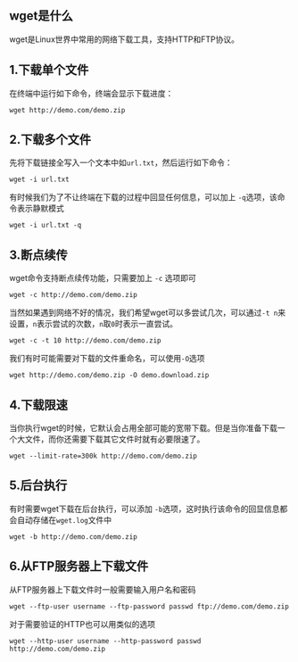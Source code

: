 ## wget是什么
wget是Linux世界中常用的网络下载工具，支持HTTP和FTP协议。

## 1.下载单个文件
在终端中运行如下命令，终端会显示下载进度：

```
wget http://demo.com/demo.zip
```


## 2.下载多个文件
先将下载链接全写入一个文本中如`url.txt`，然后运行如下命令：

```
wget -i url.txt
```

有时候我们为了不让终端在下载的过程中回显任何信息，可以加上 `-q`选项，该命令表示静默模式

```
wget -i url.txt -q
```

## 3.断点续传
wget命令支持断点续传功能，只需要加上 `-c` 选项即可

```
wget -c http://demo.com/demo.zip
```

当然如果遇到网络不好的情况，我们希望wget可以多尝试几次，可以通过`-t n`来设置，`n`表示尝试的次数，`n`取`0`时表示一直尝试。

```
wget -c -t 10 http://demo.com/demo.zip
```

我们有时可能需要对下载的文件重命名，可以使用`-O`选项

```
wget http://demo.com/demo.zip -O demo.download.zip 
```

## 4.下载限速
当你执行wget的时候，它默认会占用全部可能的宽带下载。但是当你准备下载一个大文件，而你还需要下载其它文件时就有必要限速了。

```
wget --limit-rate=300k http://demo.com/demo.zip
```

## 5.后台执行
有时需要wget下载在后台执行，可以添加 `-b`选项，这时执行该命令的回显信息都会自动存储在`wget.log`文件中

```
wget -b http://demo.com/demo.zip
```

## 6.从FTP服务器上下载文件
从FTP服务器上下载文件时一般需要输入用户名和密码

```
wget --ftp-user username --ftp-password passwd ftp://demo.com/demo.zip
```

对于需要验证的HTTP也可以用类似的选项

```
wget --http-user username --http-password passwd http://demo.com/demo.zip
```

